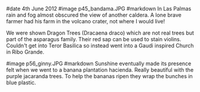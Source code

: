 #date 4th June 2012
#image p45_bandama.JPG
#markdown
In Las Palmas rain and fog almost obscured the view of another
caldera.  A lone brave farmer had his farm in the volcano crater,
not where I would live!

We were shown Dragon Trees (Dracaena draco) which are not real
trees but part of the asparagus family.  Their red sap can be used
to stain violins.  Couldn't get into Teror Basilica so instead went
into a Gaudi inspired Church in Ribo Grande.

#image p56_ginny.JPG
#markdown
Sunshine eventually made its presence felt when we went to a banana
plantation hacienda.  Really beautiful with the purple jacaranda
trees.  To help the bananas ripen they wrap the bunches in blue
plastic.
